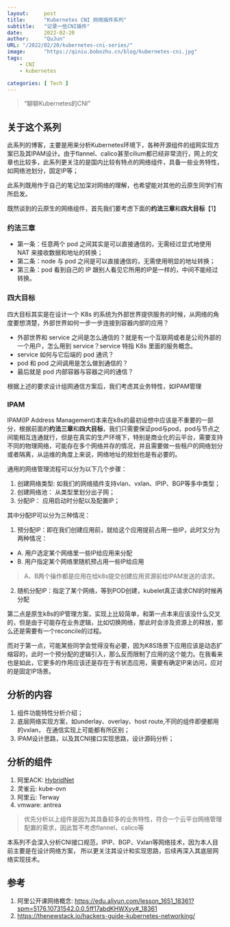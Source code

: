 ```yaml
---
layout:     post
title:      "Kubernetes CNI 网络插件系列"
subtitle:   "记录一些CNI插件"
date:       2022-02-20
author:     "QuJun"
URL: "/2022/02/20/kubernetes-cni-series/"
image:      "https://qiniu.bobozhu.cn/blog/kubernetes-cni.jpg"
tags:
    - CNI
    - kubernetes

categories: [ Tech ]
---
```


> “聊聊Kubernetes的CNI”


## 关于这个系列
此系列的博客，主要是用来分析Kubernetes环境下，各种开源组件的组网实现方案已及其IPAM设计。由于flannel、calico甚至cilium都已经非常流行，网上的文章也比较多，此系列更关注的是国内比较有特点的网络组件，具备一些业务特性，如网络池划分，固定IP等；

此系列既用作于自己的笔记加深对网络的理解，也希望能对其他的云原生同学们有所启发。

既然谈到的云原生的网络组件，首先我们要考虑下面的**约法三章**和**四大目标**【1】
### 约法三章
* 第一条：任意两个 pod 之间其实是可以直接通信的，无需经过显式地使用 NAT 来接收数据和地址的转换；
* 第二条：node 与 pod 之间是可以直接通信的，无需使用明显的地址转换；
* 第三条：pod 看到自己的 IP 跟别人看见它所用的IP是一样的，中间不能经过转换。

### 四大目标

四大目标其实是在设计一个 K8s 的系统为外部世界提供服务的时候，从网络的角度要想清楚，外部世界如何一步一步连接到容器内部的应用？

* 外部世界和 service 之间是怎么通信的？就是有一个互联网或者是公司外部的一个用户，怎么用到 service？service 特指 K8s 里面的服务概念。
* service 如何与它后端的 pod 通讯？
* pod 和 pod 之间调用是怎么做到通信的？
* 最后就是 pod 内部容器与容器之间的通信？

根据上述的要求设计组网通信方案后，我们考虑其业务特性，如IPAM管理

### IPAM
IPAM(IP Address Management)本来在k8s的最初设想中应该是不重要的一部分，根据前面的**约法三章**和**四大目标**，我们只需要保证pod与pod，pod与节点之间能相互连通就行，但是在真实的生产环境下，特别是商业化的云平台，需要支持不同的物理网络，可能存在多个网络并存的情况，并且需要做一些租户的网络划分或者隔离，从运维的角度上来说，网络地址的规划也是有必要的。

通用的网络管理流程可以分为以下几个步骤：

1. 创建网络类型: 如我们的网络插件支持vlan、vxlan、IPIP、BGP等多中类型；
2. 创建网络池： 从类型里划分出子网；
3. 分配IP： 应用启动时分配以及配置IP；

其中分配IP可以分为三种情况：
1. 预分配IP：即在我们创建应用前，就给这个应用提前占用一些IP，此时又分为两种情况：
  * A. 用户选定某个网络里一些IP给应用来分配
  * B. 用户指定某个网络里随机预占用一些IP给应用
> A、B两个操作都是应用在给k8s提交创建应用资源前给IPAM发送的请求。
2. 随机分配IP：指定了某个网络，等到POD创建，kubelet真正请求CNI的时候再分配

第二点是原生k8s的IP管理方案，实现上比较简单，和第一点本来应该没什么交叉的，但是由于可能存在业务逻辑，比如切换网络，那此时会涉及资源上的释放，那么还是需要有一个reconcile的过程。

而对于第一点，可能某些同学会觉得没有必要，因为K8S场景下应用应该是动态扩缩容的，此时一个预分配的逻辑引入，那么反而限制了应用的这个能力。在我看来也是如此，它更多的作用应该还是存在于有状态应用，需要有确定IP来访问，应对的是固定IP场景。

## 分析的内容
1. 组件功能特性分析介绍；
2. 底层网络实现方案，如underlay、overlay、host route,不同的组件即便都用的vxlan，
   在通信实现上可能都有所区别；
2. IPAM设计思路，以及其CNI接口实现思路，设计源码分析；

## 分析的组件
1. 阿里ACK: [HybridNet](https://bobozhu.cn/2022/03/05/hybridnet-introduce/)
2. 灵雀云: kube-ovn
3. 阿里云: Terway
4. vmware: antrea

> 优先分析以上组件是因为其具备较多的业务特性，符合一个云平台网络管理配置的需求，因此暂不考虑flannel，calico等

本系列不会深入分析CNI接口规范，IPIP、BGP、Vxlan等网络技术，因为本人目前主要是在设计网络方案，
所以更关注其设计和实现思路，后续再深入其底层网络实现技术。

## 参考
1. 阿里公开课网络概念: https://edu.aliyun.com/lesson_1651_18361?spm=5176.10731542.0.0.5ff17abdKHWXyy#_18361
2. https://thenewstack.io/hackers-guide-kubernetes-networking/
